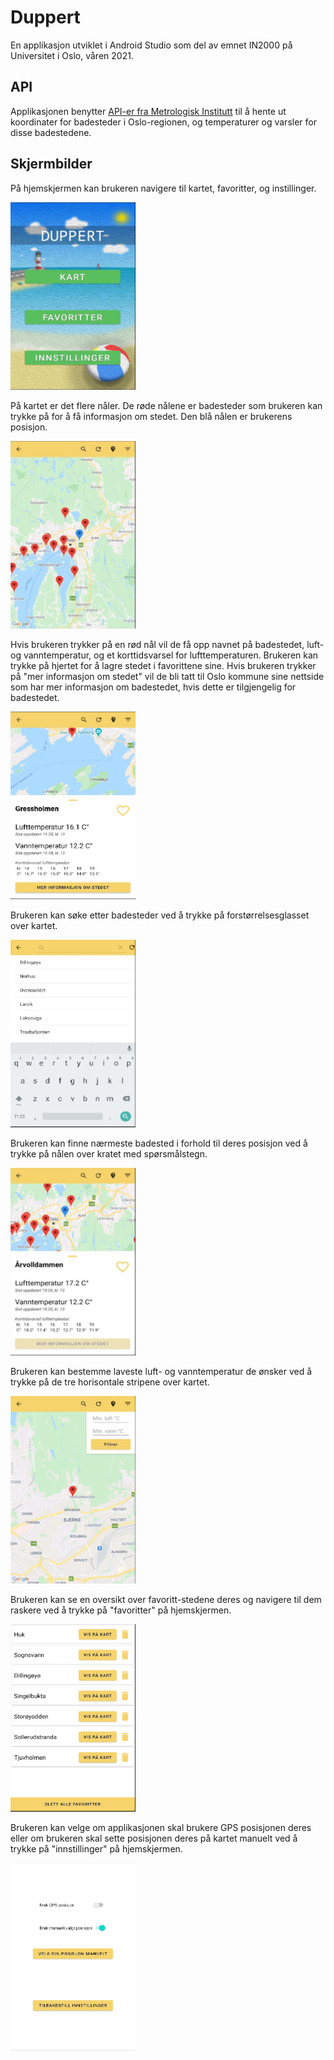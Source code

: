 # Duppert

En applikasjon utviklet i Android Studio som del av emnet IN2000 på Universitet i Oslo, våren 2021.

## API

Applikasjonen benytter [API-er fra Metrologisk Institutt](https://in2000.met.no/2021/1-badetemp) til å hente ut koordinater for badesteder i Oslo-regionen, og temperaturer og varsler for disse badestedene.

## Skjermbilder

På hjemskjermen kan brukeren navigere til kartet, favoritter, og instillinger.

<img src="screenshots/home.png" width="200" height="300"/>


På kartet er det flere nåler. De røde nålene er badesteder som brukeren kan trykke på for å få informasjon om stedet. Den blå nålen er brukerens posisjon.

<img src="screenshots/map.png" width="200" height="300"/>


Hvis brukeren trykker på en rød nål vil de få opp navnet på badestedet, luft- og vanntemperatur, og et korttidsvarsel for lufttemperaturen. Brukeren kan trykke på hjertet for å lagre stedet i favorittene sine. Hvis brukeren trykker på "mer informasjon om stedet" vil de bli tatt til Oslo kommune sine nettside som har mer informasjon om badestedet, hvis dette er tilgjengelig for badestedet.

<img src="screenshots/info.png" width="200" height="300"/>


Brukeren kan søke etter badesteder ved å trykke på forstørrelsesglasset over kartet.

<img src="screenshots/search.png" width="200" height="300"/>


Brukeren kan finne nærmeste badested i forhold til deres posisjon ved å trykke på nålen over kratet med spørsmålstegn.

<img src="screenshots/closest.png" width="200" height="300"/>


Brukeren kan bestemme laveste luft- og vanntemperatur de ønsker ved å trykke på de tre horisontale stripene over kartet.

<img src="screenshots/filters.png" width="200" height="300"/>


Brukeren kan se en oversikt over favoritt-stedene deres og navigere til dem raskere ved å trykke på "favoritter" på hjemskjermen.

<img src="screenshots/favorites.png" width="200" height="300"/>


Brukeren kan velge om applikasjonen skal brukere GPS posisjonen deres eller om brukeren skal sette posisjonen deres på kartet manuelt ved å trykke på "innstillinger" på hjemskjermen.

<img src="screenshots/settings.png" width="200" height="300"/>
